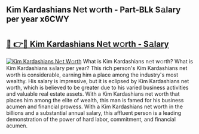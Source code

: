 ## Kim Kardashians N𝚎t w𝚘rth - Part-BLk S𝚊lary per year x6CWY

# <h2><a href="http://gc2tzr5.nevu.top/?p=Kim+Kardashians">🔗 👉🔴 Kim Kardashians N𝚎t w𝚘rth - S𝚊lary</a></h2>

[![Kim Kardashians N𝚎t W𝚘rth](https://i.imgur.com/Oavwk0R.jpeg)](http://gc2tzr5.nevu.top/?p=Kim+Kardashians)
What is Kim Kardashians n𝚎t w𝚘rth? What is Kim Kardashians s𝚊lary per year?
This rich person's Kim Kardashians net worth is considerable, earning him a place among the industry's most wealthy. His salary is impressive, but it is eclipsed by Kim Kardashians net worth, which is believed to be greater due to his varied business activities and valuable real estate assets. With a Kim Kardashians net worth that places him among the elite of wealth, this man is famed for his business acumen and financial prowess. With a Kim Kardashians net worth in the billions and a substantial annual salary, this affluent person is a leading demonstration of the power of hard labor, commitment, and financial acumen.
